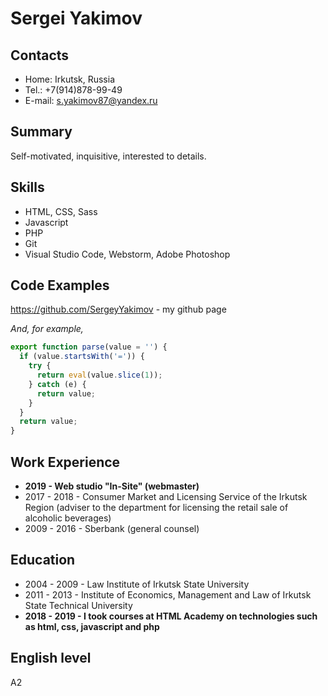 # Sergei Yakimov

## Contacts

- Home: Irkutsk, Russia
- Tel.: +7(914)878-99-49
- E-mail: s.yakimov87@yandex.ru

## Summary

Self-motivated, inquisitive, interested to details.

## Skills

- HTML, CSS, Sass
- Javascript
- PHP
- Git
- Visual Studio Code, Webstorm, Adobe Photoshop

## Code Examples

<https://github.com/SergeyYakimov> - my github page

_And, for example,_

```javascript
export function parse(value = '') {
  if (value.startsWith('=')) {
    try {
      return eval(value.slice(1));
    } catch (e) {
      return value;
    }
  }
  return value;
}
```

## Work Experience

- **2019 - Web studio "In-Site" (webmaster)**
- 2017 - 2018 - Consumer Market and Licensing Service of the Irkutsk Region (adviser to the department for licensing the retail sale of alcoholic beverages)
- 2009 - 2016 - Sberbank (general counsel)

## Education

- 2004 - 2009 - Law Institute of Irkutsk State University
- 2011 - 2013 - Institute of Economics, Management and Law of Irkutsk State Technical University
- **2018 - 2019 - I took courses at HTML Academy on technologies such as html, css, javascript and php**

## English level

A2
